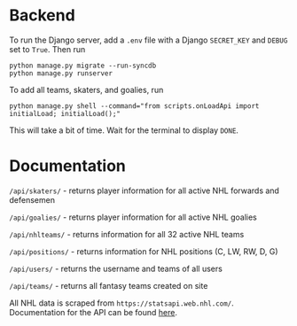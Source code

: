 # Backend

To run the Django server, add a `.env` file with a Django `SECRET_KEY` and `DEBUG` set to `True`. Then run 

```
python manage.py migrate --run-syncdb
python manage.py runserver
```

To add all teams, skaters, and goalies, run
```
python manage.py shell --command="from scripts.onLoadApi import initialLoad; initialLoad();"
```
This will take a bit of time. Wait for the terminal to display `DONE`. 

# Documentation
`/api/skaters/` - returns player information for all active NHL forwards and defensemen

`/api/goalies/` - returns player information for all active NHL goalies

`/api/nhlteams/` - returns information for all 32 active NHL teams

`/api/positions/` - returns information for NHL positions (C, LW, RW, D, G)

`/api/users/` - returns the username and teams of all users

`/api/teams/` - returns all fantasy teams created on site

All NHL data is scraped from `https://statsapi.web.nhl.com/`. Documentation for the API can be found [here](https://gitlab.com/dword4/nhlapi/-/blob/master/stats-api.md). 
